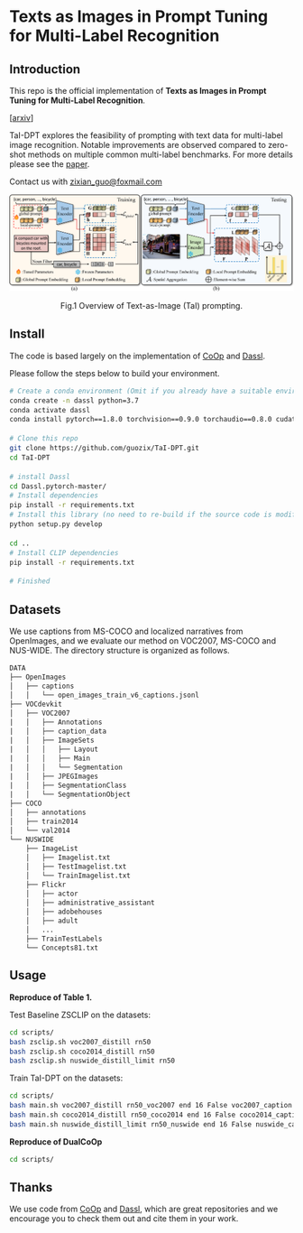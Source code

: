 
# Texts as Images in Prompt Tuning for Multi-Label Recognition


## Introduction

This repo is the official implementation of **Texts as Images in Prompt Tuning for Multi-Label Recognition**.

[[arxiv](https://arxiv.org/abs/2211.12739)]

TaI-DPT explores the feasibility of prompting with text data for multi-label image recognition. Notable improvements are observed compared to zero-shot methods on multiple common multi-label benchmarks. For more details please see the [paper](https://arxiv.org/abs/2211.12739).

Contact us with zixian_guo@foxmail.com


<center>
<img src="./figures/cvpr2023figbig.png">

Fig.1 Overview of Text-as-Image (TaI) prompting.
</center>

## Install

The code is based largely on the implementation of [CoOp](https://github.com/KaiyangZhou/CoOp) and [Dassl](https://github.com/KaiyangZhou/Dassl.pytorch).


Please follow the steps below to build your environment.

```bash
# Create a conda environment (Omit if you already have a suitable environment)
conda create -n dassl python=3.7
conda activate dassl
conda install pytorch==1.8.0 torchvision==0.9.0 torchaudio==0.8.0 cudatoolkit=11.1 -c pytorch -c conda-forge # torch (version >= 1.7.1)

# Clone this repo
git clone https://github.com/guozix/TaI-DPT.git
cd TaI-DPT

# install Dassl
cd Dassl.pytorch-master/
# Install dependencies
pip install -r requirements.txt
# Install this library (no need to re-build if the source code is modified)
python setup.py develop

cd ..
# Install CLIP dependencies
pip install -r requirements.txt

# Finished
```

## Datasets
We use captions from MS-COCO and localized narratives from OpenImages, and we evaluate our method on VOC2007, MS-COCO and NUS-WIDE.
The directory structure is organized as follows.
```
DATA
├── OpenImages
│   ├── captions
│   │   └── open_images_train_v6_captions.jsonl
├── VOCdevkit
│   ├── VOC2007
|   │   ├── Annotations
|   │   ├── caption_data
|   │   ├── ImageSets
|   │   │   ├── Layout
|   │   │   ├── Main
|   │   │   └── Segmentation
|   │   ├── JPEGImages
|   │   ├── SegmentationClass
|   │   └── SegmentationObject
├── COCO
│   ├── annotations
│   ├── train2014
│   └── val2014
└── NUSWIDE
    ├── ImageList
    │   ├── Imagelist.txt
    │   ├── TestImagelist.txt
    │   └── TrainImagelist.txt
    ├── Flickr
    │   ├── actor
    │   ├── administrative_assistant
    │   ├── adobehouses
    │   ├── adult
    │   ...
    ├── TrainTestLabels
    └── Concepts81.txt
```
<!-- We provide images of NUS-WIDE used in our experiments:
https://pan.baidu.com/s/1Bj-7fdrZAvUJPqAKrUkbbQ  (verification code: s6oj) -->

## Usage
**Reproduce of Table 1.**

Test Baseline ZSCLIP on the datasets:
``` bash
cd scripts/
bash zsclip.sh voc2007_distill rn50
bash zsclip.sh coco2014_distill rn50
bash zsclip.sh nuswide_distill_limit rn50
```

Train TaI-DPT on the datasets:
``` bash
cd scripts/
bash main.sh voc2007_distill rn50_voc2007 end 16 False voc2007_caption
bash main.sh coco2014_distill rn50_coco2014 end 16 False coco2014_caption
bash main.sh nuswide_distill_limit rn50_nuswide end 16 False nuswide_caption
```

**Reproduce of DualCoOp**
``` bash
cd scripts/

```


## Thanks

We use code from [CoOp](https://github.com/KaiyangZhou/CoOp) and [Dassl](https://github.com/KaiyangZhou/Dassl.pytorch), which are great repositories and we encourage you to check them out and cite them in your work.